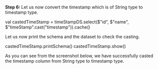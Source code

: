 
**Step 6:** Let us now convert the timestamp which is of String type to timestamp type.

val castedTimeStamp = timeStampDS.select($"id", $"name", $"timeStamp".cast("timestamp")).cache()

Let us now print the schema and the dataset to check the casting.

castedTimeStamp.printSchema()
castedTimeStamp.show()

As you can see from the screenshot below, we have successfully casted the timestamp column from String type to timestamp type. 



